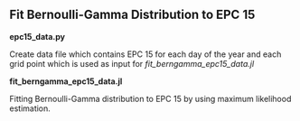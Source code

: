 ## Fit Bernoulli-Gamma Distribution to EPC 15

**epc15_data.py**

Create data file which contains EPC 15 for each day of the year and each grid point which is used as input for *fit_berngamma_epc15_data.jl*

**fit_berngamma_epc15_data.jl**

Fitting Bernoulli-Gamma distribution to EPC 15 by using maximum likelihood estimation.




